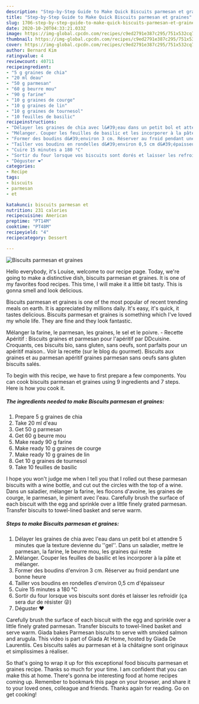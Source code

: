 ```yaml
---
description: "Step-by-Step Guide to Make Quick Biscuits parmesan et graines"
title: "Step-by-Step Guide to Make Quick Biscuits parmesan et graines"
slug: 1706-step-by-step-guide-to-make-quick-biscuits-parmesan-et-graines
date: 2020-10-20T04:33:21.033Z
image: https://img-global.cpcdn.com/recipes/c9ed2791e387c295/751x532cq70/biscuits-parmesan-et-graines-photo-principale-de-la-recette.jpg
thumbnail: https://img-global.cpcdn.com/recipes/c9ed2791e387c295/751x532cq70/biscuits-parmesan-et-graines-photo-principale-de-la-recette.jpg
cover: https://img-global.cpcdn.com/recipes/c9ed2791e387c295/751x532cq70/biscuits-parmesan-et-graines-photo-principale-de-la-recette.jpg
author: Bernard Kim
ratingvalue: 4
reviewcount: 40711
recipeingredient:
- "5 g graines de chia"
- "20 ml deau"
- "50 g parmesan"
- "60 g beurre mou"
- "90 g farine"
- "10 g graines de courge"
- "10 g graines de lin"
- "10 g graines de tournesol"
- "10 feuilles de basilic"
recipeinstructions:
- "Délayer les graines de chia avec l&#39;eau dans un petit bol et attendre 5 minutes que la texture devienne du &#39;&#39;gel&#39;&#39;. Dans un saladier, mettre le parmesan, la farine, le beurre mou, les graines qui reste"
- "Mélanger. Couper les feuilles de basilic et les incorporer à la pâte et mélanger."
- "Former des boudins d&#39;environ 3 cm. Réserver au froid pendant une bonne heure"
- "Tailler vos boudins en rondelles d&#39;environ 0,5 cm d&#39;épaisseur"
- "Cuire 15 minutes a 180 °C"
- "Sortir du four lorsque vos biscuits sont dorés et laisser les refroidir (ça sera dur de résister 😜)"
- "Déguster ❤️"
categories:
- Recipe
tags:
- biscuits
- parmesan
- et

katakunci: biscuits parmesan et 
nutrition: 231 calories
recipecuisine: American
preptime: "PT14M"
cooktime: "PT48M"
recipeyield: "4"
recipecategory: Dessert

---
```



![Biscuits parmesan et graines](https://img-global.cpcdn.com/recipes/c9ed2791e387c295/751x532cq70/biscuits-parmesan-et-graines-photo-principale-de-la-recette.jpg)

Hello everybody, it's Louise, welcome to our recipe page. Today, we're going to make a distinctive dish, biscuits parmesan et graines. It is one of my favorites food recipes. This time, I will make it a little bit tasty. This is gonna smell and look delicious.

Biscuits parmesan et graines is one of the most popular of recent trending meals on earth. It is appreciated by millions daily. It's easy, it's quick, it tastes delicious. Biscuits parmesan et graines is something which I've loved my whole life. They are fine and they look fantastic.

Mélanger la farine, le parmesan, les graines, le sel et le poivre. - Recette Apéritif : Biscuits graines et parmesan pour l&#39;apéritif par DDcuisine. Croquants, ces biscuits bio, sans gluten, sans oeufs, sont parfaits pour un apéritif maison.. Voir la recette (sur le blog du gourmet). Biscuits aux graines et au parmesan apéritif graines parmesan sans oeufs sans gluten biscuits salés.


To begin with this recipe, we have to first prepare a few components. You can cook biscuits parmesan et graines using 9 ingredients and 7 steps. Here is how you cook it.

<!--inarticleads1-->

##### The ingredients needed to make Biscuits parmesan et graines:

1. Prepare 5 g graines de chia
1. Take 20 ml d&#39;eau
1. Get 50 g parmesan
1. Get 60 g beurre mou
1. Make ready 90 g farine
1. Make ready 10 g graines de courge
1. Make ready 10 g graines de lin
1. Get 10 g graines de tournesol
1. Take 10 feuilles de basilic


I hope you won&#39;t judge me when I tell you that I rolled out these parmesan biscuits with a wine bottle, and cut out the circles with the top of a wine. Dans un saladier, mélanger la farine, les flocons d&#39;avoine, les graines de courge, le parmesan, le piment avec l&#39;eau. Carefully brush the surface of each biscuit with the egg and sprinkle over a little finely grated parmesan. Transfer biscuits to towel-lined basket and serve warm. 

<!--inarticleads2-->

##### Steps to make Biscuits parmesan et graines:

1. Délayer les graines de chia avec l&#39;eau dans un petit bol et attendre 5 minutes que la texture devienne du &#39;&#39;gel&#39;&#39;. Dans un saladier, mettre le parmesan, la farine, le beurre mou, les graines qui reste
1. Mélanger. Couper les feuilles de basilic et les incorporer à la pâte et mélanger.
1. Former des boudins d&#39;environ 3 cm. Réserver au froid pendant une bonne heure
1. Tailler vos boudins en rondelles d&#39;environ 0,5 cm d&#39;épaisseur
1. Cuire 15 minutes a 180 °C
1. Sortir du four lorsque vos biscuits sont dorés et laisser les refroidir (ça sera dur de résister 😜)
1. Déguster ❤️


Carefully brush the surface of each biscuit with the egg and sprinkle over a little finely grated parmesan. Transfer biscuits to towel-lined basket and serve warm. Giada bakes Parmesan biscuits to serve with smoked salmon and arugula. This video is part of Giada At Home, hosted by Giada De Laurentiis. Ces biscuits salés au parmesan et à la châtaigne sont originaux et simplissimes à réaliser. 

So that's going to wrap it up for this exceptional food biscuits parmesan et graines recipe. Thanks so much for your time. I am confident that you can make this at home. There's gonna be interesting food at home recipes coming up. Remember to bookmark this page on your browser, and share it to your loved ones, colleague and friends. Thanks again for reading. Go on get cooking!
